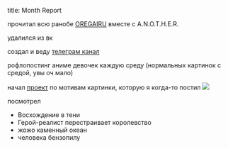 title: Month Report

прочитал всю ранобе [OREGAIRU](https://ruranobe.ru/r/oregairu/) вместе с A.N.O.T.H.E.R.

удалился из вк

создал и веду [телеграм канал](https://t.me/rprtr259)

рофлопостинг аниме девочек каждую среду (нормальных картинок с средой, увы оч мало)

начал [проект](https://github.com/rprtr258/twitch-emotes-modifier-plugin/tree/dev) по мотивам картинки, которую я когда-то постил ![](/static/img/Sm0UV9deKT8.jpg)

посмотрел
- Восхождение в тени
- Герой-реалист перестраивает королевство
- жожо каменный океан
- человека бензопилу

